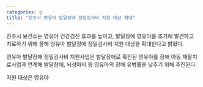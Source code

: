 ```yaml
---
categories: g
title: "진주시 영유아 발달장애 정밀검사비 지원 대상 확대"
---
```

진주시 보건소는 영유아 건강검진 효과를 높이고, 발달장애 영유아를 조기에 발견하고 치료하기 위해 올해 영유아 발달장애 정밀검사비 지원 대상을 확대한다고 밝혔다.

영유아 발달장애 정밀검사비 지원사업은 발달장애로 확진된 영유아를 장애 아동 재활치료사업과 연계해 발달장애, 뇌성마비 등 영유아의 장애 유병률을 낮추기 위해 추진된다.

지원 대상은 영유아